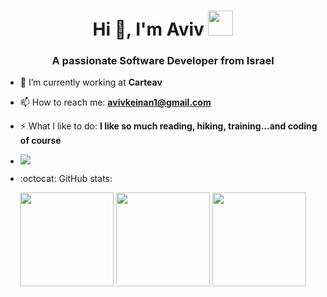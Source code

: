 <h1 align="center">Hi 👋, I'm Aviv <img height="40" src="https://emoji.gg/assets/emoji/7333-parrotdance.gif"></h1>
<h3 align="center">A passionate Software Developer from Israel</h3>

- 🔭 I’m currently working at **Carteav**

- 📫 How to reach me: **avivkeinan1@gmail.com**

- ⚡ What I like to do: **I like so much reading, hiking, training...and coding of course**

- ![](https://komarev.com/ghpvc/?username=avivk9&color=blue)

- :octocat: GitHub stats:

<p align= "center">
  <img height= "150" src="https://github-readme-stats.vercel.app/api?username=avivk9&theme=react&show_icons=true&include_all_commits=true" />
  <img height= "150" src="https://github-readme-stats.vercel.app/api/top-langs/?username=avivk9&theme=react&layout=compact" />
  <img height= "150" src="https://github-readme-streak-stats.herokuapp.com/?user=avivk9&theme=react&hide_border=false" />
  
</p>
